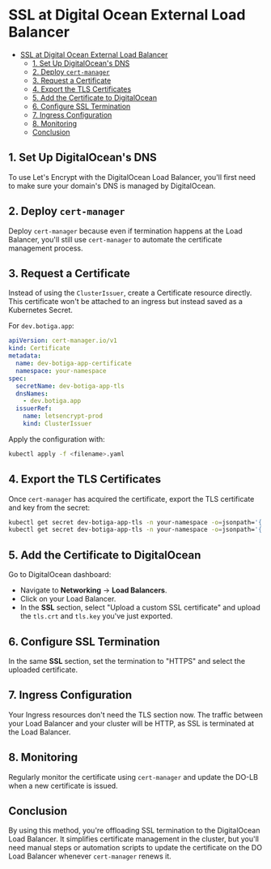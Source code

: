 # SSL at Digital Ocean External Load Balancer

- [SSL at Digital Ocean External Load Balancer](#ssl-at-digital-ocean-external-load-balancer)
  - [1. Set Up DigitalOcean's DNS](#1-set-up-digitaloceans-dns)
  - [2. Deploy `cert-manager`](#2-deploy-cert-manager)
  - [3. Request a Certificate](#3-request-a-certificate)
  - [4. Export the TLS Certificates](#4-export-the-tls-certificates)
  - [5. Add the Certificate to DigitalOcean](#5-add-the-certificate-to-digitalocean)
  - [6. Configure SSL Termination](#6-configure-ssl-termination)
  - [7. Ingress Configuration](#7-ingress-configuration)
  - [8. Monitoring](#8-monitoring)
  - [Conclusion](#conclusion)
  
## 1. Set Up DigitalOcean's DNS

To use Let's Encrypt with the DigitalOcean Load Balancer, you'll first need to make sure your domain's DNS is managed by DigitalOcean.

## 2. Deploy `cert-manager`

Deploy `cert-manager` because even if termination happens at the Load Balancer, you'll still use `cert-manager` to automate the certificate management process.

## 3. Request a Certificate

Instead of using the `ClusterIssuer`, create a Certificate resource directly. This certificate won't be attached to an ingress but instead saved as a Kubernetes Secret.

For `dev.botiga.app`:

```yaml
apiVersion: cert-manager.io/v1
kind: Certificate
metadata:
  name: dev-botiga-app-certificate
  namespace: your-namespace
spec:
  secretName: dev-botiga-app-tls
  dnsNames:
    - dev.botiga.app
  issuerRef:
    name: letsencrypt-prod
    kind: ClusterIssuer
```

Apply the configuration with:

```bash
kubectl apply -f <filename>.yaml
```

## 4. Export the TLS Certificates

Once `cert-manager` has acquired the certificate, export the TLS certificate and key from the secret:

```bash
kubectl get secret dev-botiga-app-tls -n your-namespace -o=jsonpath='{.data.tls\.crt}' | base64 -d > tls.crt
kubectl get secret dev-botiga-app-tls -n your-namespace -o=jsonpath='{.data.tls\.key}' | base64 -d > tls.key
```

## 5. Add the Certificate to DigitalOcean

Go to DigitalOcean dashboard:

- Navigate to **Networking** -> **Load Balancers**.
- Click on your Load Balancer.
- In the **SSL** section, select "Upload a custom SSL certificate" and upload the `tls.crt` and `tls.key` you've just exported.

## 6. Configure SSL Termination

In the same **SSL** section, set the termination to "HTTPS" and select the uploaded certificate.

## 7. Ingress Configuration

Your Ingress resources don't need the TLS section now. The traffic between your Load Balancer and your cluster will be HTTP, as SSL is terminated at the Load Balancer.

## 8. Monitoring

Regularly monitor the certificate using `cert-manager` and update the DO-LB when a new certificate is issued.

## Conclusion

By using this method, you're offloading SSL termination to the DigitalOcean Load Balancer. It simplifies certificate management in the cluster, but you'll need manual steps or automation scripts to update the certificate on the DO Load Balancer whenever `cert-manager` renews it.
